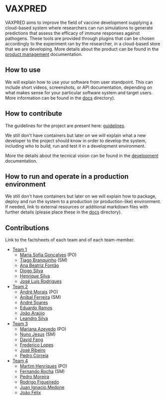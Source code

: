 # VAXPRED

VAXPRED aims to improve the field of vaccine development supplying a cloud-based system where researchers can run simulations to generate predictions that assess the efficacy of immune responses against pathogens. These tools are provided through plugins that can be chosen accordingly to the experiment ran by the researcher, in a cloud-based store that we are developing. More details about the product can be found in the [product management](docs/product.md) documentation.

## How to use

We will explain how to use your software from user standpoint. This can include short videos, screenshots, or API documentation, depending on what makes sense for your particular software system and target users. More information can be found in the [docs](docs/) directory).

## How to contribute

The guidelines for the project are present here: [guidelines](docs/GUIDELINES.md).

We still don't have containers but later on we will explain what a new developer to the project should know in order to develop the system, including who to build, run and test it in a development environment.

More the details about the tecnical vision can be found in the [development](docs/development.md) documentation.

## How to run and operate in a production environment

We still don't have containers but later on we will explain how to package, deploy and run the system to a production (or production-like) environment. If needed, link to external resources or additional markdown files with further details (please place these in the [docs](docs/) directory).

## Contributions

Link to the factsheets of each team and of each team-member.

* [Team 1](factsheets/t1/team1.md)
  * [Maria Sofia Gonçalves](factsheets/t1/maria_goncalves.md) (PO)
  * [Tiago Branquinho](factsheets/t1/tiago_branquinho.md) (SM)
  * [Ana Beatriz Fontão](factsheets/t1/ana_fontao.md)
  * [Diogo Silva](factsheets/t1/diogo_silva.md)
  * [Henrique Silva](factsheets/t1/henrique_silva.md)
  * [José Luís Rodrigues](factsheets/t1/jose_rodrigues.md)
* [Team 2](factsheets/t2/team2.md)
  * [André Morais](factsheets/t2/andre_morais.md) (PO)
  * [Aníbal Ferreira](factsheets/t2/anibal_ferreira.md) (SM)
  * [André Soares](factsheets/t2/andre_soares.md)
  * [Eduardo Ramos](factsheets/t2/eduardo_ramos.md)
  * [João Araújo](factsheets/t2/joao_araujo.md)
  * [Leandro Silva](factsheets/t2/leandro_silva.md)
* [Team 3](factsheets/t3/team3.md)
  * [Mariana Azevedo](factsheets/t3/mariana_azevedo.md) (PO)
  * [Nuno Jesus](factsheets/t3/nuno_jesus.md) (SM)
  * [David Fang](factsheets/t3/david_fang.md)
  * [Frederico Lopes](factsheets/t3/frederico_lopes.md)
  * [José Ribeiro](factsheets/t3/jose_ribeiro.md)
  * [Pedro Correia](factsheets/t3/pedro_correia.md)
* [Team 4](factsheets/t4/team4.md)
  * [Martim Henriques](factsheets/t4/martim_henriques.md) (PO)
  * [Fernando Rocha](factsheets/t4/fernando_rocha.md) (SM)
  * [Pedro Moreira](factsheets/t4/pedro_moreira.md)
  * [Rodrigo Figueiredo](factsheets/t4/rodrigo_figueiredo.md)
  * [Juan Ignacio Medone](factsheets/t4/juan_medone.md)
  * [João Félix](factsheets/t4/joao_felix.md)
